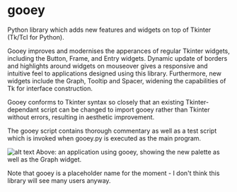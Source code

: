 # gooey
Python library which adds new features and widgets on top of Tkinter (Tk/Tcl for Python).

Gooey improves and modernises the apperances of regular Tkinter widgets, including the Button, Frame, and Entry widgets.
Dynamic update of borders and highlights around widgets on mouseover gives a responsive and intuitive feel to applications designed using this library.
Furthermore, new widgets include the Graph, Tooltip and Spacer, widening the capabilities of Tk for interface construction.

Gooey conforms to Tkinter syntax so closely that an existing Tkinter-dependant script can be changed to import gooey rather than Tkinter without errors, resulting in aesthetic improvement.

The gooey script contains thorough commentary as well as a test script which is invoked when gooey.py is executed as the main program.

![alt text](https://user-images.githubusercontent.com/29902113/27931805-67d583b0-6293-11e7-962a-18d32dc82be8.png)
Above: an application using gooey, showing the new palette as well as the Graph widget.

Note that gooey is a placeholder name for the moment - I don't think this library will see many users anyway.
